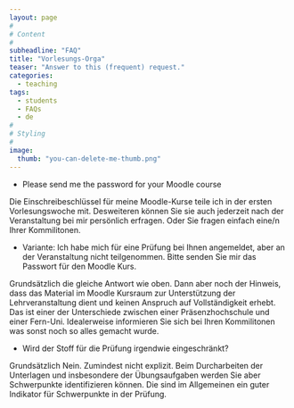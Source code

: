 ```yaml
---
layout: page
#
# Content
#
subheadline: "FAQ"
title: "Vorlesungs-Orga"
teaser: "Answer to this (frequent) request."
categories:
  - teaching
tags:
  - students
  - FAQs
  - de
#
# Styling
#
image:
  thumb: "you-can-delete-me-thumb.png"
---
```


* Please send me the password for your Moodle course

Die Einschreibeschlüssel für meine Moodle-Kurse teile ich in der
ersten Vorlesungswoche mit. Desweiteren können Sie sie auch jederzeit nach
der Veranstaltung bei mir persönlich erfragen. Oder Sie fragen einfach
eine/n Ihrer Kommilitonen.

* Variante: Ich habe mich für eine Prüfung bei Ihnen angemeldet, aber
an der Veranstaltung nicht teilgenommen. Bitte senden Sie mir das
Passwort für den Moodle Kurs.

Grundsätzlich die gleiche Antwort wie oben. Dann aber noch der
Hinweis, dass das Material im Moodle Kursraum zur Unterstützung der
Lehrveranstaltung dient und keinen Anspruch auf Vollständigkeit
erhebt. Das ist einer der Unterschiede zwischen einer
Präsenzhochschule und einer Fern-Uni. Idealerweise informieren Sie sich bei Ihren Kommilitonen was sonst noch so alles gemacht wurde.

* Wird der Stoff für die Prüfung irgendwie eingeschränkt?

Grundsätzlich Nein. Zumindest nicht explizit. Beim Durcharbeiten der
Unterlagen und insbesondere der Übungsaufgaben werden Sie aber
Schwerpunkte identifizieren können. Die sind im Allgemeinen ein guter
Indikator für Schwerpunkte in der Prüfung.

